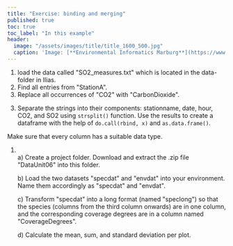 ```yaml
---
title: "Exercise: binding and merging"
published: true
toc: true
toc_label: "In this example"
header:
  image: "/assets/images/title/title_1600_500.jpg"
  caption: 'Image: [**Environmental Informatics Marburg**](https://www.uni-marburg.de/en/fb19/disciplines/physisch/environmentalinformatics)'
---
```

<!--more-->


1.  load the data called "SO2_measures.txt" which is located in the data-folder in Ilias.
2.  Find all entries from "StationA". 
3.   Replace all occurrences of "CO2" with "CarbonDioxide".  
3) Separate the strings into their components: stationname, date, hour, CO2, and SO2 using `strsplit()`   function. Use the results to create a dataframe with the help of `do.call(rbind, x)` and `as.data.frame()`. 

Make sure that every column has a suitable data type.


1. <br/>
    a) Create a project folder. Download and extract the .zip file "DataUnit06" into this folder.
    <!--<details>
    <summary>Solution Task 1a)</summary>
      <code>
      dir.create("../gesammelteWerke/ProjectFolder")   <br>
      unzip("../gesammelteWerke/DataDay04.zip", exdir = "../gesammelteWerke/ProjectFolder")
      </code>
    </details>
    <br>
    -->
    
    b) Load the two datasets "specdat" and "envdat" into your environment. Name them accordingly as "specdat" and "envdat".
    <!--<details>
    <summary>Solution Task 1c)</summary>
      <code>
      specdat <- read.csv("../gesammelteWerke/ProjectFolder/DataDay04/specdat.csv") <br>
      envdat  <- read.table("../gesammelteWerke/ProjectFolder/DataDay04/envdat.csv", sep =";", dec = ",", header = TRUE)
      </code>
    </details>
    <br>
    -->
    c) Transform "specdat" into a long format (named "speclong") so that the species (columns from the third column onwards) are in one column, and the corresponding coverage degrees are in a column named "CoverageDegrees".
    <!--<details>
    <summary>Solution Task 1d)</summary>
      <code>
      library(tidyr)  # Load tidyr for data transformation <br>
      speclong <- pivot_longer(specdat, cols = -c(1:3), names_to = "Species", values_to = "CoverageDegrees")
      </code>
    </details>
    <br>
    -->
    d) Calculate the mean, sum, and standard deviation per plot.
  <!--  <details>
    <summary>Solution Task 1e)</summary>
      <code>
      library(dplyr)  # Load dplyr for data manipulation <br>
      statistics <- speclong %>% <br>
      group_by(Plot) %>% <br>
        summarise( <br>
          Mean = mean(CoverageDegrees, na.rm = TRUE), <br>
          Sum = sum(CoverageDegrees, na.rm = TRUE), <br>
          SD = sd(CoverageDegrees, na.rm = TRUE)<br>
        )
      </code>
    </details>
    <br>

2. Merge "speclong" with "envdat" into "mergedat" without any information loss ;).
<!--
<details>
    <summary>Solution Task 2)</summary>
      <code>
      unique(speclong$Plot)<br>
      speclong$Plot[speclong$Plot == "PlotA"] <- "A"<br>
      unique(envdat$Plot)<br>
      envdat$Plot[envdat$Plot == "c"] <- "C"<br>
      colnames(speclong)[3] <-  "Runde"<br>
      mergedat <- merge(speclong, envdat, by = c("Plot", "Runde"))
      </code>
    </details>
<!--
<details>
   <summary>TIP</summary>
use %in% to see whether all plots of one data frame occur in the other e.g. Plots1[Plots1%in%Plots2]
</details>      
-->